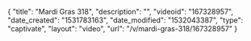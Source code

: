 {
    "title": "Mardi Gras 318",
    "description": "",
    "videoid": "167328957",
    "date_created": "1531783163",
    "date_modified": "1532043387",
    "type": "captivate",
    "layout": "video",
    "url": "\/v\/mardi-gras-318\/167328957"
}